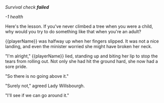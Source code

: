 _Survival check **failed**_

_-1 health_

Here's the lesson. If you've never climbed a tree when you were a child, why would you try to do something like that when you're an adult?

{{playerName}} was halfway up when her fingers slipped. It was not a nice landing, and even the minister worried she might have broken her neck.

"I'm alright," {{playerName}} lied, standing up and biting her lip to stop the tears from rolling out. Not only she had hit the ground hard, she now had a sore pride.

"So there is no going above it."

"Surely not," agreed Lady Willsbourgh.

"I'll see if we can go around it."
